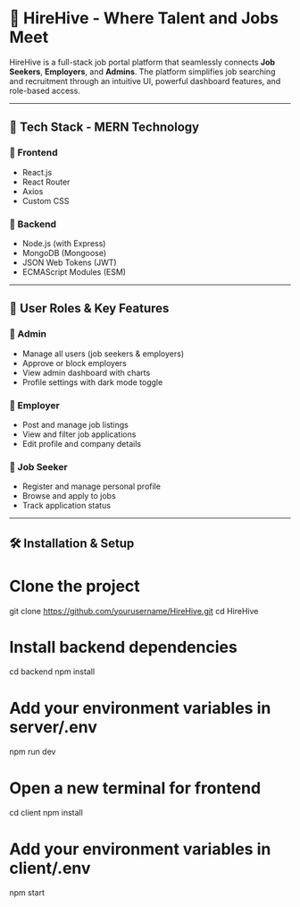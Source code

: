 # 💼 HireHive - Where Talent and Jobs Meet

HireHive is a full-stack job portal platform that seamlessly connects **Job Seekers**, **Employers**, and **Admins**. The platform simplifies job searching and recruitment through an intuitive UI, powerful dashboard features, and role-based access.

---

## 🚀 Tech Stack - MERN Technology

### 🔹 Frontend
- React.js
- React Router
- Axios
- Custom CSS

### 🔹 Backend
- Node.js (with Express)
- MongoDB (Mongoose)
- JSON Web Tokens (JWT)
- ECMAScript Modules (ESM)

---

## 👥 User Roles & Key Features

### 🔸 Admin
- Manage all users (job seekers & employers)
- Approve or block employers
- View admin dashboard with charts
- Profile settings with dark mode toggle

### 🔸 Employer
- Post and manage job listings
- View and filter job applications
- Edit profile and company details

### 🔸 Job Seeker
- Register and manage personal profile
- Browse and apply to jobs
- Track application status

---

## 🛠️ Installation & Setup

# Clone the project
git clone https://github.com/yourusername/HireHive.git
cd HireHive

# Install backend dependencies
cd backend
npm install

# Add your environment variables in server/.env
npm run dev 

# Open a new terminal for frontend
cd client
npm install

# Add your environment variables in client/.env
npm start   
